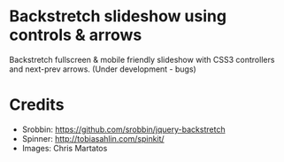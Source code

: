 Backstretch slideshow using controls & arrows
=============================================

Backstretch fullscreen & mobile friendly slideshow with CSS3 controllers and next-prev arrows. (Under development - bugs)


Credits
=============================================

 - Srobbin: https://github.com/srobbin/jquery-backstretch
 - Spinner: http://tobiasahlin.com/spinkit/
 - Images: Chris Martatos
